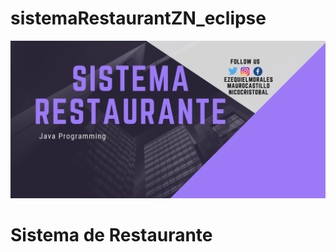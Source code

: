 # sistemaRestaurantZN_eclipse


<img src="logo.png" alt="My cool logo"/>


# Sistema de Restaurante

